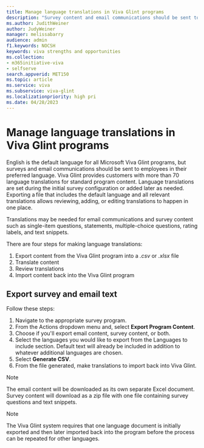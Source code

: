 ```yaml
---
title: Manage language translations in Viva Glint programs 
description: "Survey content and email communications should be sent to employees in their preferred language. Managing language translations is easy within Viva Glint program."
ms.author: JudithWeiner
author: JudyWeiner
manager: melissabarry
audience: admin
f1.keywords: NOCSH
keywords: viva strengths and opportunities
ms.collection:  
- m365initiative-viva
- selfserve 
search.appverid: MET150 
ms.topic: article
ms.service: viva
ms.subservice: viva-glint
ms.localizationpriority: high pri
ms.date: 04/28/2023
---
```


# Manage language translations in Viva Glint programs 

English is the default language for all Microsoft Viva Glint programs, but surveys and email communications should be sent to employees in their preferred language. Viva Glint provides customers with more than 70 language translations for standard program content. Language translations are set during the initial survey configuration or added later as needed. Exporting a file that includes the default language and all relevant translations allows reviewing, adding, or editing translations to happen in one place. 

Translations may be needed for email communications and survey content such as single-item questions, statements, multiple-choice questions, rating labels, and text snippets.  

There are four steps for making language translations: 

1. Export content from the Viva Glint program into a *.csv* or *.xlsx* file 
2. Translate content 
3. Review translations 
4. Import content back into the Viva Glint program 

## Export survey and email text 

Follow these steps: 

1. Navigate to the appropriate survey program. 
2. From the Actions dropdown menu and, select **Export Program Content**. 
3. Choose if you'll export email content, survey content, or both.  
4. Select the languages you would like to export from the Languages to include section. Default text will already be included in addition to whatever additional languages are chosen. 
5. Select **Generate CSV**. 
6. From the file generated, make translations to import back into Viva Glint. 

>[!NOTE]
> The email content will be downloaded as its own separate Excel document. Survey content will download as a zip file with one file containing survey questions and text snippets.

>[!NOTE]
> The Viva Glint system requires that one language document is initially exported and then later imported back into the program before the process can be repeated for other languages.
